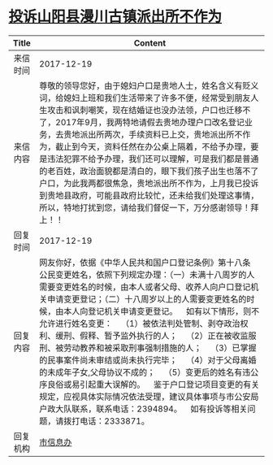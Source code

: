 # <a href="http://www.shangluo.gov.cn/zmhd/ldxxxx.jsp?urltype=leadermail.LeaderMailContentUrl&wbtreeid=1112&leadermailid=4481">投诉山阳县漫川古镇派出所不作为</a>
| Title |                                                                                                                                                                                                  Content                                                                                                                                                                                                  |
|:-----:|-----------------------------------------------------------------------------------------------------------------------------------------------------------------------------------------------------------------------------------------------------------------------------------------------------------------------------------------------------------------------------------------------------------|
| 来信时间  | 2017-12-19                                                                                                                                                                                                                                                                                                                                                                                                |
| 来信内容  | 尊敬的领导您好，由于媳妇户口是贵地人士，姓名含义有贬义词，给媳妇上班和我们生活带来了许多不便，经常受到朋友人生攻击和讽刺嘲笑，现在结婚证也没办法领，户口也迁移不了，2017年9月，我两特地请假去贵地办理户口改名登记业务，去贵地派出所两次，手续资料已上交，贵地派出所不作为，截止到今天，资料任然在办公桌上隔着，不给予办理，要是违法犯罪不给予办理，我们还可以理解，可是我们都是普通的老百姓，政治面貌都是清白的，眼下我们孩子出生也落不了户口，为此我两都很焦急，贵地派出所不作为，上月我已投诉到贵地县政府，可能县政府比较忙，还未给我们处理这事情，所以，特地打扰到您，请给我们督促一下，万分感谢领导！拜上！！                                                                                               |
| 回复时间  | 2017-12-19                                                                                                                                                                                                                                                                                                                                                                                                |
| 回复内容  | 网友你好，依据《中华人民共和国户口登记条例》第十八条 公民变更姓名，依照下列规定办理：（一）未满十八周岁的人需要变更姓名的时候，由本人或者父母、收养人向户口登记机关申请变更登记；（二）十八周岁以上的人需要变更姓名的时候，由本人向登记机关申请变更登记。    如有以下情形，则不允许进行姓名变更：    （1）被依法判处管制、剥夺政治权利、缓刑、假释、暂予监外执行的人；    （2）正在被收监服刑、被劳动教养和被采取刑事强制措施的人；    （3）已掌握的民事案件尚未审结或尚未执行完毕；    （4）对于父母离婚的未成年子女,父母协议不成的；    （5）变更后的姓名有违公序良俗或易引起重大误解的。    鉴于户口登记项目变更的有关规定，应视具体实际情况依法受理，建议具体事项与市公安局户政大队联系，联系电话：2394894。    如有投诉等相关问题，请拨打电话：2333871。 |
| 回复机构  | <a href="../../categories/agencies/市信息办.md">市信息办</a>                                                                                                                                                                                                                                                                                                                                                      |